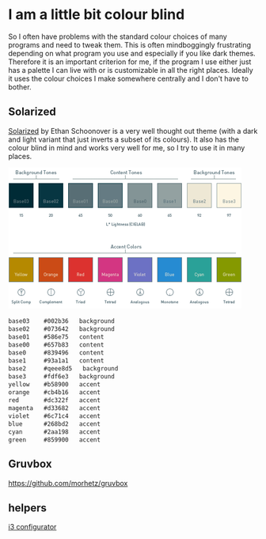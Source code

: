 # I am a little bit colour blind

So I often have problems with the standard colour choices of many programs and need to tweak them. This is often mindboggingly frustrating depending on what program you use and especially if you like dark themes. Therefore it is an important criterion for me, if the program I use either just has a palette I can live with or is customizable in all the right places. Ideally it uses the colour choices I make somewhere centrally and I don't have to bother.

## Solarized

[Solarized](https://github.com/altercation/solarized) by Ethan Schoonover is a very well thought out theme (with a dark and light variant that just inverts a subset of its colours). It also has the colour blind in mind and works very well for me, so I try to use it in many places.

[![solarized palette](img/solarized-palette.png)](https://github.com/altercation/solarized)


```text
base03    #002b36   background
base02    #073642   background
base01    #586e75   content
base00    #657b83   content
base0     #839496   content
base1     #93a1a1   content
base2     #qeee8d5   background
base3     #fdf6e3   background
yellow    #b58900   accent
orange    #cb4b16   accent
red       #dc322f   accent
magenta   #d33682   accent
violet    #6c71c4   accent
blue      #268bd2   accent
cyan      #2aa198   accent
green     #859900   accent
```

## Gruvbox

https://github.com/morhetz/gruvbox

## helpers

[i3 configurator](https://thomashunter.name/i3-configurator/)

